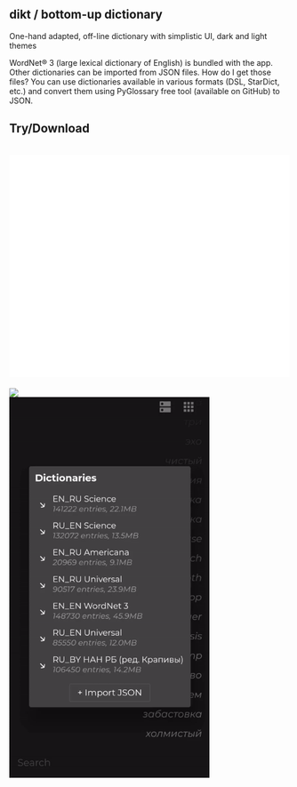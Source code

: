 ## dikt / bottom-up dictionary

One-hand adapted, off-line dictionary with simplistic UI, dark and light themes

WordNet® 3 (large lexical dictionary of English) is bundled with the app. Other dictionaries can be imported from JSON files. How do I get those files? You can use dictionaries available in various formats (DSL, StarDict, etc.) and convert them using PyGlossary free tool (available on GitHub) to JSON.

## Try/Download

<div align="center">
	<br>
	<a href="https://raw.githubusercontent.com/maxim-saplin/dikt/master/_misc/links.svg">
		<img src="https://raw.githubusercontent.com/maxim-saplin/dikt/master/_misc/links.svg" width="800" height="400">
	</a>
	<br>
</div>

<br/>

<img align="left" src="https://raw.githubusercontent.com/maxim-saplin/dikt/master/_misc/1.gif" width="360"/>
<img align="left" src="https://raw.githubusercontent.com/maxim-saplin/dikt/master/_misc/2.gif" width="360"/>
